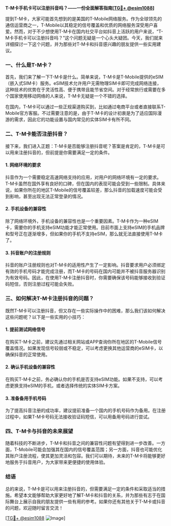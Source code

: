 **T-M卡手机卡可以注册抖音吗？——一份全面解答指南[[TG💪+ @esim1088](https://t.me/s/esim1088)]**

提到T-M卡，大家可能首先想到的是美国的T-Mobile网络服务。作为全球领先的通信运营商之一，T-Mobile以其稳定的信号覆盖和优质的网络服务深受用户喜爱。然而，对于不少想使用T-M卡在国内社交平台如抖音上活跃的用户来说，“T-M卡手机卡可以注册抖音吗？”这个问题无疑是一个心头大疑团。今天，我们就来详细探讨一下这个问题，并为那些对T-M卡和抖音感兴趣的朋友提供一些实用建议。

### 一、什么是T-M卡？

首先，我们来了解一下T-M卡是什么。简单来说，T-M卡是T-Mobile提供的eSIM（嵌入式SIM卡）服务。eSIM技术允许用户无需物理SIM卡即可完成网络连接，这种技术的优势在于灵活性高、便于携带且能节省空间。对于经常旅行或需要在多个国家使用移动网络的人来说，T-M卡无疑是一个不错的选择。

在国内，T-M卡可以通过一些正规渠道购买到，比如通过电商平台或者直接联系T-Mobile官方客服。不过需要注意的是，由于T-M卡的设计初衷是为了适应国际漫游的需求，因此它的功能设置与国内常见的实体SIM卡有所不同。

### 二、T-M卡能否注册抖音？

接下来，我们进入正题：T-M卡是否能够注册抖音呢？答案是肯定的，T-M卡是可以用来注册抖音的，但前提是你需要满足一定的条件。

#### 1. 网络环境的要求

抖音作为一个需要稳定高速网络支持的应用，对用户的网络环境有一定的要求。T-M卡虽然在国外享有良好的口碑，但在国内的表现可能会受到一些限制。具体来说，如果你所在的地区T-Mobile的信号覆盖较差，那么抖音的加载速度可能会受到影响，甚至出现无法正常登录的情况。

#### 2. 手机设备的兼容性

除了网络环境外，手机设备的兼容性也是一个重要因素。T-M卡作为一种eSIM卡，需要你的手机支持eSIM功能才能正常使用。目前市面上支持eSIM的手机品牌和型号正在逐渐增多，但如果你的手机不支持eSIM，那么就无法直接使用T-M卡了。

#### 3. 抖音账户的注册规则

抖音的账户注册规则也对T-M卡的适用性产生了一定影响。抖音要求用户必须绑定有效的手机号码才能完成注册，而T-M卡的号码在国内可能并不被抖音服务器识别为有效号码。因此，在使用T-M卡注册抖音时，你需要确保该号码能够接收到验证码短信，否则注册过程可能会失败。

### 三、如何解决T-M卡注册抖音的问题？

既然T-M卡可以注册抖音，但又存在一些实际操作中的困难，那么我们该如何解决这些问题呢？以下是一些实用的小技巧：

#### 1. 提前测试网络信号

在购买T-M卡之前，建议先通过相关网站或APP查询你所在地区的T-Mobile信号覆盖情况。如果发现信号较弱或不稳定，可以考虑更换其他运营商的eSIM卡，以确保抖音的正常使用。

#### 2. 确认手机设备的兼容性

在购买T-M卡之前，务必确认你的手机是否支持eSIM功能。如果不支持，可以考虑更换支持eSIM的手机，或者选择传统的实体SIM卡方案。

#### 3. 准备备用手机号码

为了提高抖音注册的成功率，建议提前准备一个国内的手机号码作为备用。在注册过程中，如果T-M卡号码无法接收验证码短信，可以用备用号码进行尝试。

### 四、T-M卡与抖音的未来展望

随着科技的不断进步，T-M卡和抖音之间的兼容性问题有望得到进一步改善。一方面，T-Mobile可能会加强其在国内的信号覆盖范围；另一方面，抖音也可能优化其账户注册流程，使其更加灵活和包容。我们可以期待，未来的T-M卡将能够更好地服务于抖音用户，为大家带来更便捷的使用体验。

### 结语

总的来说，T-M卡是可以用来注册抖音的，但需要满足一定的条件和采取适当的措施。希望本文能够帮助大家更好地了解T-M卡和抖音的关系，并为那些有志于在国际舞台上展示自我的朋友提供一些有用的参考。如果你还有其他关于T-M卡或抖音的问题，欢迎随时留言交流！

[[TG💪+ @esim1088](https://t.me/s/esim1088) ![Image](https://i.postimg.cc/4NQfJmqS/Snipaste-2025-05-13-00-14-12.png)]
